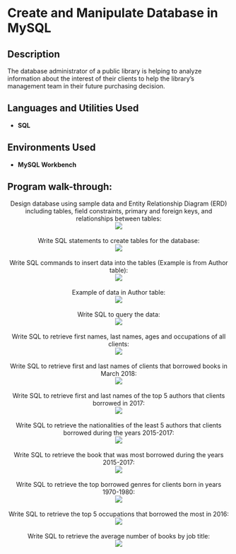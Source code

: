 <h1>Create and Manipulate Database in MySQL</h1>

<h2>Description</h2>
The database administrator of a public library is helping to analyze information about the interest of their clients to help the library’s management team in their future purchasing decision.
<br />


<h2>Languages and Utilities Used</h2>

- <b>SQL</b>

<h2>Environments Used </h2>

- <b>MySQL Workbench</b>

<h2>Program walk-through:</h2>

<p align="center">
Design database using sample data and Entity Relationship Diagram (ERD) including tables, field constraints, primary and foreign keys, and relationships between tables: <br/>
<img src="https://github.com/marthajsosa/Create-and-Manipulate-Database/assets/146014829/a412020a-cac4-48ba-a74e-bada5d93f4d8"/>
<br />
<br />
Write SQL statements to create tables for the database:  <br/>
<img src="https://github.com/marthajsosa/Create-and-Manipulate-Database/assets/146014829/6a59b2b3-f08a-4e45-a39b-6d7190955d25"/>
<br />
<br />
Write SQL commands to insert data into the tables (Example is from Author table):  <br/>
<img src="https://github.com/marthajsosa/Create-and-Manipulate-Database/assets/146014829/3828fa97-9876-4e07-a58e-682393dd2499"/>
<br />
<br />
Example of data in Author table:  <br/>
<img src="https://github.com/marthajsosa/Create-and-Manipulate-Database/assets/146014829/5bf9f071-74bf-4b59-925c-da156535b21d"/>
<br />
<br />
Write SQL to query the data:  <br/>
<img src="https://github.com/marthajsosa/Create-and-Manipulate-Database/assets/146014829/1382759e-1e5d-497d-b244-73d7441343d5"/>
<br />
<br />
Write SQL to retrieve first names, last names, ages and occupations of all clients: <br/>
<img src="https://github.com/marthajsosa/Create-and-Manipulate-Database/assets/146014829/77f449e9-3efa-4f39-9f3e-ef83a76b119a"/>
<br />
<br />
Write SQL to retrieve first and last names of clients that borrowed books in March 2018:  <br/>
<img src="https://github.com/marthajsosa/Create-and-Manipulate-Database/assets/146014829/47c8f5fa-89f8-482a-9f76-6db45f9b9e01"/>
<br />
<br />
Write SQL to retrieve first and last names of the top 5 authors that clients borrowed in 2017:  <br/>
<img src="https://github.com/marthajsosa/Create-and-Manipulate-Database/assets/146014829/d81739b1-8641-4c58-855e-c0683fe012bf"/>
<br />
<br />
Write SQL to retrieve the nationalities of the least 5 authors that clients borrowed during the years 2015-2017:  <br/>
<img src="https://github.com/marthajsosa/Create-and-Manipulate-Database/assets/146014829/02b282dc-4478-4bb7-b925-d55a31eed26e"/>
<br />
<br />
Write SQL to retrieve the book that was most borrowed during the years 2015-2017:  <br/>
<img src="https://github.com/marthajsosa/Create-and-Manipulate-Database/assets/146014829/3d0b1636-cc4c-475d-bd47-2968a8762823"/>
<br />
<br />
Write SQL to retrieve the top borrowed genres for clients born in years 1970-1980:  <br/>
<img src="https://github.com/marthajsosa/Create-and-Manipulate-Database/assets/146014829/fdbd64fb-6e75-4945-a38f-579e98062c09"/>
<br />
<br />
Write SQL to retrieve the top 5 occupations that borrowed the most in 2016:  <br/>
<img src="https://github.com/marthajsosa/Create-and-Manipulate-Database/assets/146014829/88670fb2-10d3-4a9e-bae9-33cfdf6ff394"/>
<br />
<br />
Write SQL to retrieve the average number of books by job title:  <br/>
<img src="https://github.com/marthajsosa/Create-and-Manipulate-Database/assets/146014829/a31f8026-66e4-4961-b1a6-65af5fef989f"/>
<br />
</p>

<!--
 ```diff
- text in red
+ text in green
! text in orange
# text in gray
@@ text in purple (and bold)@@
```
--!>
